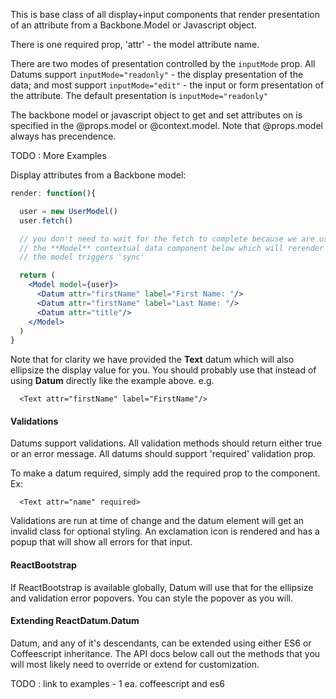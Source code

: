 
This is base class of all display+input components that render presentation of an attribute from a Backbone.Model or Javascript object.

There is one required prop, 'attr' - the model attribute name.

There are two modes of presentation controlled by the `inputMode` prop.  All Datums support `inputMode="readonly"` - the display presentation of the data; and most support `inputMode="edit"` - the input or form presentation of the attribute. The default presentation is `inputMode="readonly"` 

The backbone model or javascript object to get and set attributes on is specified in the @props.model or @context.model. Note that @props.model always has precendence.

TODO :  More Examples

Display attributes from a Backbone model:

```jsx
render: function(){

  user = new UserModel()
  user.fetch()

  // you don't need to wait for the fetch to complete because we are using
  // the **Model** contextual data component below which will rerender when
  // the model triggers 'sync'

  return (
    <Model model={user}>
      <Datum attr="firstName" label="First Name: "/>
      <Datum attr="firstName" label="Last Name: "/>
      <Datum attr="title"/>
    </Model>
  )
}
```

Note that for clarity we have provided the **Text** datum which will also ellipsize the display value for you.  You should probably use that instead of using **Datum** directly like the example above.  e.g.
```
  <Text attr="firstName" label="FirstName"/>
```

#### Validations

Datums support validations.  All validation methods should return either true or an error message.  All datums should support 'required' validation prop.

To make a datum required, simply add the required prop to the component.  Ex:
```
  <Text attr="name" required>
```
Validations are run at time of change and the datum element will get an invalid class for optional styling.  An exclamation icon is rendered and has a popup that will show all errors for that input.

#### ReactBootstrap 

If ReactBootstrap is available globally, Datum will use that for the ellipsize and validation error popovers.  You can style the popover as you will.  

#### Extending ReactDatum.Datum

Datum, and any of it's descendants, can be extended using either ES6 or Coffeescript inheritance.  The API docs below call out the methods that you will most likely need to override or extend for customization.

TODO : link to examples - 1 ea. coffeescript and es6

  





